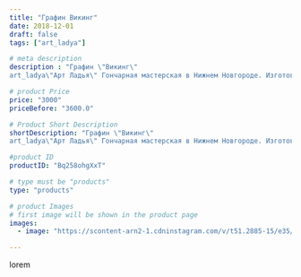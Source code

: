 ```yaml
---
title: "Графин Викинг"
date: 2018-12-01
draft: false
tags: ["art_ladya"]

# meta description
description : "Графин \"Викинг\" 
art_ladya\"Арт Ладья\" Гончарная мастерская в Нижнем Новгороде. Изготовление керамики и мастер//-классы по обучению.  #гончар #исскуство #bcc"

# product Price
price: "3000"
priceBefore: "3600.0"

# Product Short Description
shortDescription: "Графин \"Викинг\" 
art_ladya\"Арт Ладья\" Гончарная мастерская в Нижнем Новгороде. Изготовление керамики и мастер//-классы по обучению.  #гончар #исскуство #bccrecndj #potter #керамикадляинтерьера #керамикаручнаяработа #гончарнаямастерская #керамиканазаказ #handmade #посудаизглины #славянскиесказки #гончарнаяпосуда #эксклюзивнаякерамика #dishes #decor #ceramicar #mythology #claygoods #рожаница #earthenware #ceramic #design #графин #magic #викинг #ceramicart #богатырь #warrior #clay #авторскаякерамика"

#product ID
productID: "Bq258ohgXxT"

# type must be "products"
type: "products"

# product Images
# first image will be shown in the product page
images:
  - image: "https://scontent-arn2-1.cdninstagram.com/v/t51.2885-15/e35/46112329_270143043701363_417691202974363828_n.jpg?tp=1&_nc_ht=scontent-arn2-1.cdninstagram.com&_nc_cat=111&_nc_ohc=G-b35hAkN1sAX8lEOWD&ccb=7-4&oh=929b062f1a9d09ece06b6056ecb68b0d&oe=60845BB5&_nc_sid=86f79a&ig_cache_key=MTkyNDk4MDc0NjA3OTAwOTg3NQ%3D%3D.2-ccb7-4"

---
```

lorem
